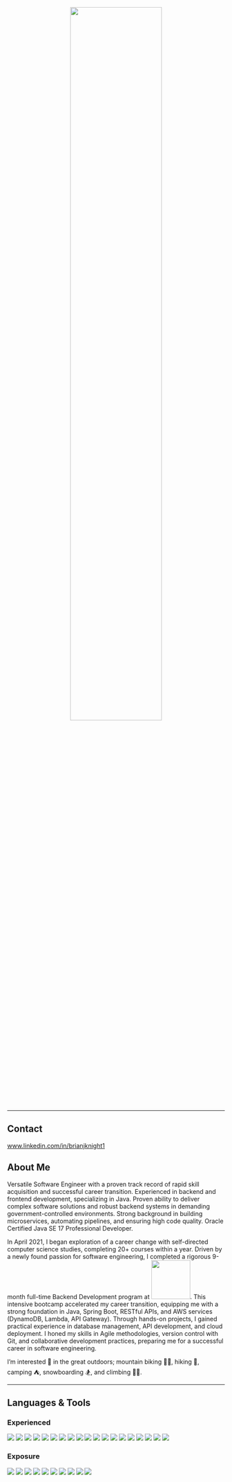 <div align="center"> 
<img src=https://user-images.githubusercontent.com/92756599/205699837-266a97d4-570e-4d59-a77f-9dda428f4795.gif style="width:65%;margin-left:auto;margin-right:auto">
</div>

---
## Contact
www.linkedin.com/in/brianjknight1

## About Me
Versatile Software Engineer with a proven track record of rapid skill acquisition and successful career transition. Experienced in backend and frontend development, specializing in Java. Proven ability to deliver complex software solutions and robust backend systems in demanding government-controlled environments. Strong background in building microservices, automating pipelines, and ensuring high code quality. Oracle Certified Java SE 17 Professional Developer.

In April 2021, I began exploration of a career change with self-directed computer science studies, completing 20+ courses within a year. Driven by a newly found passion for software engineering, I completed a rigorous 9-month full-time Backend Development program at [<img src="https://user-images.githubusercontent.com/92756599/194363668-e035a8ce-e9f1-4902-8d11-74987025eb0a.png" width="90">](https://www.bloomtech.com/courses/backend-development). This intensive bootcamp accelerated my career transition, equipping me with a strong foundation in Java, Spring Boot, RESTful APIs, and AWS services (DynamoDB, Lambda, API Gateway). Through hands-on projects, I gained practical experience in database management, API development, and cloud deployment. I honed my skills in Agile methodologies, version control with Git, and collaborative development practices, preparing me for a successful career in software engineering.

I’m interested 👀 in the great outdoors; mountain biking 🚵‍♂️, hiking 🥾, camping ⛺, snowboarding 🏂, and climbing 🧗‍♂️.
  
---

## Languages & Tools
### Experienced
<img src="https://img.shields.io/badge/Java-ED8B00.svg?style=for-the-badge&logo=Java&logoColor=white">  <img src="https://img.shields.io/badge/PySpark-E25A1C.svg?style=for-the-badge&logo=apachespark&logoColor=white">  <img src="https://img.shields.io/badge/Python-3776AB.svg?style=for-the-badge&logo=python&logoColor=white">  <img src="https://img.shields.io/badge/JUnit-ECC510.svg?style=for-the-badge&logo=junit&logocolor=white">  <img src="https://img.shields.io/badge/Mockito-DCE53C.svg?style=for-the-badge&logo=Mockito&logocolor=white">  <img src="https://img.shields.io/badge/REST API-F563FE.svg?style=for-the-badge&logoColor=white">  <img src="https://img.shields.io/badge/Spring%20Boot-%236AB74A.svg?style=for-the-badge&logo=Spring&logoColor=white">  <img src="https://img.shields.io/badge/HTML-A1581B.svg?style=for-the-badge&logo=HTML5&logocolor=white">  <img src="https://img.shields.io/badge/CSS-E66CF2.svg?style=for-the-badge&logo=CSS&logocolor=white">  <img src="https://img.shields.io/badge/JavaScript-F79015.svg?style=for-the-badge&logo=JavaScript&logocolor=white">  <img src="https://img.shields.io/badge/CICD%20Pipelines-F71F15.svg?style=for-the-badge&logoColor=white">  <img src="https://img.shields.io/badge/Palantir%20Foundry-101113?style=for-the-badge&logo=palantir&logoColor=white">  <img src="https://img.shields.io/badge/Postman-FF6C37?style=for-the-badge&logo=postman&logoColor=white">  <img src="https://img.shields.io/badge/PostgreSQL-4D73B6?style=for-the-badge&logo=postgresql&logoColor=white">  <img src="https://img.shields.io/badge/Linux-FCC624?style=for-the-badge&logo=linux&logoColor=white">  <img src="https://img.shields.io/badge/github-%234F4D4C.svg?style=for-the-badge&logo=github&logoColor=white">  <img src="https://img.shields.io/badge/GitLab-FC6D26.svg?style=for-the-badge&logo=gitlab&logoColor=white">  <img src="https://img.shields.io/badge/Jira-0078d7.svg?style=for-the-badge&logo=Jira&logoColor=white">  <img src="https://img.shields.io/badge/draw.io-F08705.svg?style=for-the-badge&logo=diagramsdotnet&logoColor=white">  

### Exposure
<img src="https://img.shields.io/badge/React-ffffff.svg?style=for-the-badge&logo=react&logocolor=white">  <img src="https://img.shields.io/badge/MUI-4F4D4C.svg?style=for-the-badge&logo=mui&logocolor=white">  <img src="https://img.shields.io/badge/php-4F4D4C.svg?style=for-the-badge&logo=php&logocolor=white">  <img src="https://img.shields.io/badge/Neo4J-4F4D4C.svg?style=for-the-badge&logo=neo4j&logocolor=white">  <img src="https://img.shields.io/badge/AWS%20DynamoDB-4053D6?style=for-the-badge&logo=Amazon%20DynamoDB&logoColor=white">  <img src="https://img.shields.io/badge/AWS%20Lambda-F68B1A.svg?style=for-the-badge&logo=awslambda&logoColor=white">  <img src="https://img.shields.io/badge/AWS%20API%20Gateway-821BE7.svg?style=for-the-badge&logo=amazonapigateway&logoColor=white">  <img src="https://img.shields.io/badge/Kong-003459.svg?style=for-the-badge&logo=kong&logocolor=white">  <img src="https://img.shields.io/badge/OpenShift-EE0000.svg?style=for-the-badge&logo=redhatopenshift&logocolor=white">  <img src="https://img.shields.io/badge/Docker-2775E0.svg?style=for-the-badge&logo=Docker&logoColor=white">

<!---
brianjknight/brianjknight is a ✨ special ✨ repository because its `README.md` (this file) appears on your GitHub profile.
You can click the Preview link to take a look at your changes.
--->
